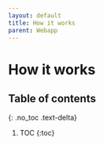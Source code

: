 ```yaml
---
layout: default
title: How it works
parent: Webapp
---
```


# How it works

## Table of contents
{: .no_toc .text-delta}

1. TOC
{:toc}


